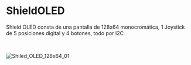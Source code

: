 # ShieldOLED
Shield OLED consta de una pantalla de 128x64 monocromática, 1 Joystick de 5 posiciones digital y 4 botones, todo por I2C

<br>

![Shiled_OLED_128x64_01](https://github.com/user-attachments/assets/dcdf06f8-bd02-4f81-98c5-084477218ea8)

